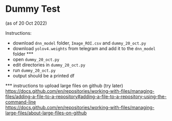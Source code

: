 # Dummy Test
(as of 20 Oct 2022) </br>

Instructions: </br>
- download `dnn_model` folder, `Image_ROI.csv` and `dummy_20_oct.py` </br>
- download `yolov4.weights` from telegram and add it to the `dnn_model` folder *** </br>
- open `dummy_20_oct.py` </br>
- edit directories in `dummy_20_oct.py` </br>
- run `dummy_20_oct.py` </br>
- output should be a printed df </br>



*** instructions to upload large files on github (try later) </br>
https://docs.github.com/en/repositories/working-with-files/managing-files/adding-a-file-to-a-repository#adding-a-file-to-a-repository-using-the-command-line </br>
https://docs.github.com/en/repositories/working-with-files/managing-large-files/about-large-files-on-github
